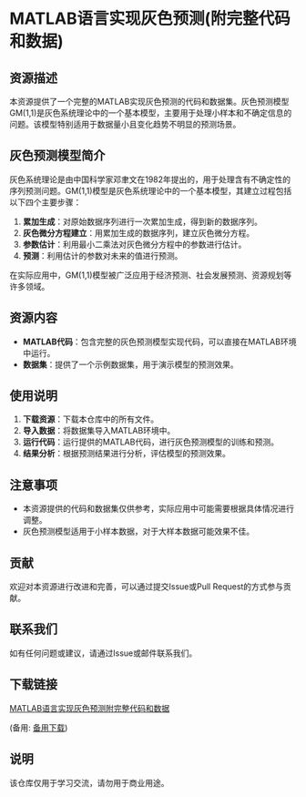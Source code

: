 # MATLAB语言实现灰色预测(附完整代码和数据)

## 资源描述

本资源提供了一个完整的MATLAB实现灰色预测的代码和数据集。灰色预测模型GM(1,1)是灰色系统理论中的一个基本模型，主要用于处理小样本和不确定信息的问题。该模型特别适用于数据量小且变化趋势不明显的预测场景。

## 灰色预测模型简介

灰色系统理论是由中国科学家邓聿文在1982年提出的，用于处理含有不确定性的序列预测问题。GM(1,1)模型是灰色系统理论中的一个基本模型，其建立过程包括以下四个主要步骤：

1. **累加生成**：对原始数据序列进行一次累加生成，得到新的数据序列。
2. **灰色微分方程建立**：用累加生成的数据序列，建立灰色微分方程。
3. **参数估计**：利用最小二乘法对灰色微分方程中的参数进行估计。
4. **预测**：利用估计的参数对未来的值进行预测。

在实际应用中，GM(1,1)模型被广泛应用于经济预测、社会发展预测、资源规划等许多领域。

## 资源内容

- **MATLAB代码**：包含完整的灰色预测模型实现代码，可以直接在MATLAB环境中运行。
- **数据集**：提供了一个示例数据集，用于演示模型的预测效果。

## 使用说明

1. **下载资源**：下载本仓库中的所有文件。
2. **导入数据**：将数据集导入MATLAB环境中。
3. **运行代码**：运行提供的MATLAB代码，进行灰色预测模型的训练和预测。
4. **结果分析**：根据预测结果进行分析，评估模型的预测效果。

## 注意事项

- 本资源提供的代码和数据集仅供参考，实际应用中可能需要根据具体情况进行调整。
- 灰色预测模型适用于小样本数据，对于大样本数据可能效果不佳。

## 贡献

欢迎对本资源进行改进和完善，可以通过提交Issue或Pull Request的方式参与贡献。

## 联系我们

如有任何问题或建议，请通过Issue或邮件联系我们。

## 下载链接
[MATLAB语言实现灰色预测附完整代码和数据](https://pan.quark.cn/s/50d45f3a5657) 

(备用: [备用下载](https://pan.baidu.com/s/1Y_ZhSRFANDv7hmXHCcsprw?pwd=rgnf))

## 说明

该仓库仅用于学习交流，请勿用于商业用途。
